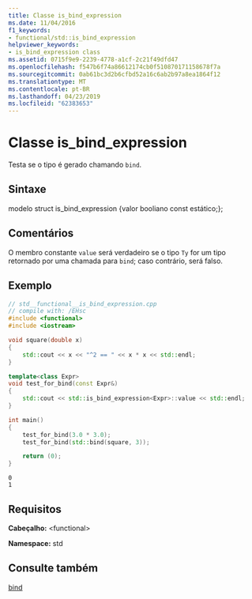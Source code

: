 ```yaml
---
title: Classe is_bind_expression
ms.date: 11/04/2016
f1_keywords:
- functional/std::is_bind_expression
helpviewer_keywords:
- is_bind_expression class
ms.assetid: 0715f9e9-2239-4778-a1cf-2c21f49dfd47
ms.openlocfilehash: f547b6f74a86612174cb0f510870171158678f7a
ms.sourcegitcommit: 0ab61bc3d2b6cfbd52a16c6ab2b97a8ea1864f12
ms.translationtype: MT
ms.contentlocale: pt-BR
ms.lasthandoff: 04/23/2019
ms.locfileid: "62383653"
---
```

# <a name="isbindexpression-class"></a>Classe is_bind_expression

Testa se o tipo é gerado chamando `bind`.

## <a name="syntax"></a>Sintaxe

modelo<class Ty> struct is_bind_expression {valor booliano const estático;};

## <a name="remarks"></a>Comentários

O membro constante `value` será verdadeiro se o tipo `Ty` for um tipo retornado por uma chamada para `bind`; caso contrário, será falso.

## <a name="example"></a>Exemplo

```cpp
// std__functional__is_bind_expression.cpp
// compile with: /EHsc
#include <functional>
#include <iostream>

void square(double x)
{
    std::cout << x << "^2 == " << x * x << std::endl;
}

template<class Expr>
void test_for_bind(const Expr&)
{
    std::cout << std::is_bind_expression<Expr>::value << std::endl;
}

int main()
{
    test_for_bind(3.0 * 3.0);
    test_for_bind(std::bind(square, 3));

    return (0);
}
```

```Output
0
1
```

## <a name="requirements"></a>Requisitos

**Cabeçalho:** \<functional>

**Namespace:** std

## <a name="see-also"></a>Consulte também

[bind](../standard-library/functional-functions.md#bind)<br/>
